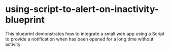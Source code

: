 # using-script-to-alert-on-inactivity-blueprint
This blueprint demonstrates how to integrate a small web app using a Script to provide a notification when has been opened for a long time without activity
